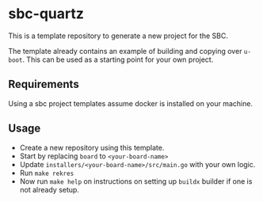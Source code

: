 # sbc-quartz

This is a template repository to generate a new project for the SBC.

The template already contains an example of building and copying over `u-boot`.
This can be used as a starting point for your own project.

## Requirements

Using a sbc project templates assume docker is installed on your machine.

## Usage

* Create a new repository using this template.
* Start by replacing `board` to `<your-board-name>`
* Update `installers/<your-board-name>/src/main.go` with your own logic.
* Run `make rekres`
* Now run `make help` on instructions on setting up `buildx` builder if one is not already setup.
